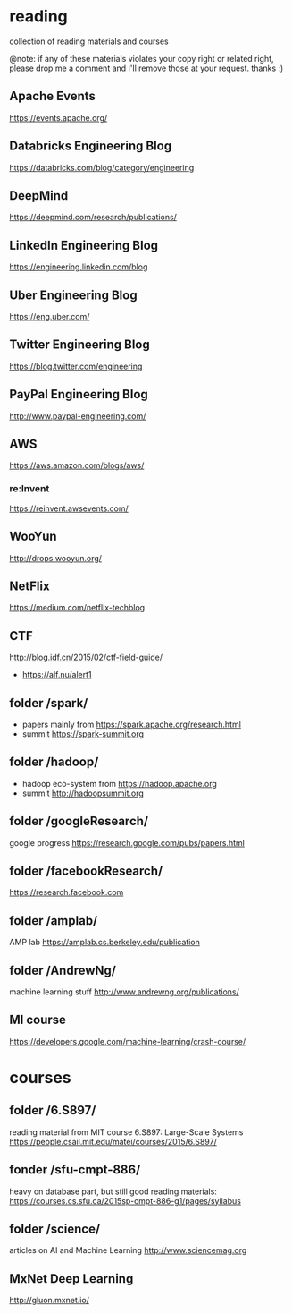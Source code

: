 # reading
collection of reading materials and courses

@note: if any of these materials violates your copy right or related right, please drop me a comment and I'll remove those at your request. thanks :)

## Apache Events
https://events.apache.org/

## Databricks Engineering Blog
https://databricks.com/blog/category/engineering

## DeepMind
https://deepmind.com/research/publications/

## LinkedIn Engineering Blog
https://engineering.linkedin.com/blog

## Uber Engineering Blog
https://eng.uber.com/

## Twitter Engineering Blog
https://blog.twitter.com/engineering

## PayPal Engineering Blog
http://www.paypal-engineering.com/

## AWS 
https://aws.amazon.com/blogs/aws/
### re:Invent
https://reinvent.awsevents.com/

## WooYun
http://drops.wooyun.org/

## NetFlix
https://medium.com/netflix-techblog

## CTF
http://blog.idf.cn/2015/02/ctf-field-guide/
* https://alf.nu/alert1

## folder /spark/
* papers mainly from https://spark.apache.org/research.html
* summit https://spark-summit.org

## folder /hadoop/
* hadoop eco-system from https://hadoop.apache.org
* summit http://hadoopsummit.org

## folder /googleResearch/
google progress https://research.google.com/pubs/papers.html

## folder /facebookResearch/
https://research.facebook.com

## folder /amplab/
AMP lab https://amplab.cs.berkeley.edu/publication

## folder /AndrewNg/
machine learning stuff http://www.andrewng.org/publications/

## Ml course
https://developers.google.com/machine-learning/crash-course/

# courses
## folder /6.S897/
reading material from MIT course 6.S897: Large-Scale Systems https://people.csail.mit.edu/matei/courses/2015/6.S897/

## fonder /sfu-cmpt-886/
heavy on database part, but still good reading materials: https://courses.cs.sfu.ca/2015sp-cmpt-886-g1/pages/syllabus

## folder /science/
articles on AI and Machine Learning http://www.sciencemag.org

## MxNet Deep Learning
http://gluon.mxnet.io/
